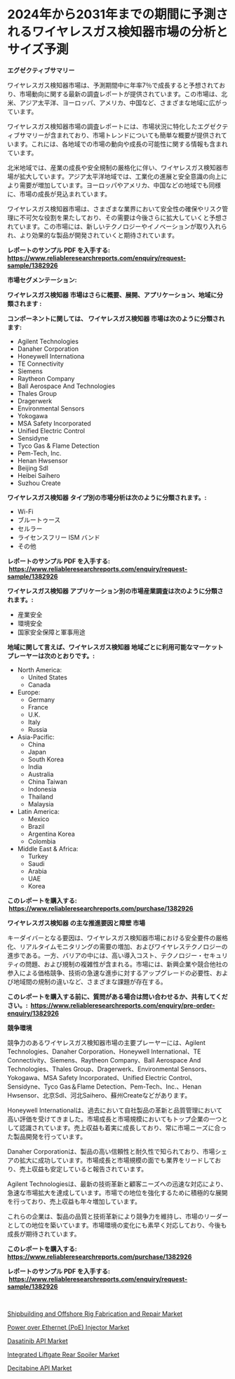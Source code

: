 <p><h1>2024年から2031年までの期間に予測されるワイヤレスガス検知器市場の分析とサイズ予測</h1></p><p><strong>エグゼクティブサマリー</strong></p>
<p><p>ワイヤレスガス検知器市場は、予測期間中に年率7％で成長すると予想されており、市場動向に関する最新の調査レポートが提供されています。この市場は、北米、アジア太平洋、ヨーロッパ、アメリカ、中国など、さまざまな地域に広がっています。</p><p>ワイヤレスガス検知器市場の調査レポートには、市場状況に特化したエグゼクティブサマリーが含まれており、市場トレンドについても簡単な概要が提供されています。これには、各地域での市場の動向や成長の可能性に関する情報も含まれています。</p><p>北米地域では、産業の成長や安全規制の厳格化に伴い、ワイヤレスガス検知器市場が拡大しています。アジア太平洋地域では、工業化の進展と安全意識の向上により需要が増加しています。ヨーロッパやアメリカ、中国などの地域でも同様に、市場の成長が見込まれています。</p><p>ワイヤレスガス検知器市場は、さまざまな業界において安全性の確保やリスク管理に不可欠な役割を果たしており、その需要は今後さらに拡大していくと予想されています。この市場には、新しいテクノロジーやイノベーションが取り入れられ、より効果的な製品が開発されていくと期待されています。</p></p>
<p><strong>レポートのサンプル PDF を入手する: <a href="https://www.reliableresearchreports.com/enquiry/request-sample/1382926">https://www.reliableresearchreports.com/enquiry/request-sample/1382926</a></strong></p>
<p><strong>市場セグメンテーション:</strong></p>
<p><strong> ワイヤレスガス検知器 市場はさらに概要、展開、アプリケーション、地域に分類されます :</strong></p>
<p><strong>コンポーネントに関しては、 ワイヤレスガス検知器 市場は次のように分類されます: &nbsp;</strong></p>
<p><ul><li>Agilent Technologies</li><li>Danaher Corporation</li><li>Honeywell Internationa</li><li>TE Connectivity</li><li>Siemens</li><li>Raytheon Company</li><li>Ball Aerospace And Technologies</li><li>Thales Group</li><li>Dragerwerk</li><li>Environmental Sensors</li><li>Yokogawa</li><li>MSA Safety Incorporated</li><li>Unified Electric Control</li><li>Sensidyne</li><li>Tyco Gas & Flame Detection</li><li>Pem-Tech, Inc.</li><li>Henan Hwsensor</li><li>Beijing Sdl</li><li>Heibei Saihero</li><li>Suzhou Create</li></ul></p>
<p><strong> ワイヤレスガス検知器 タイプ別の市場分析は次のように分類されます。:</strong></p>
<p><ul><li>Wi-Fi</li><li>ブルートゥース</li><li>セルラー</li><li>ライセンスフリー ISM バンド</li><li>その他</li></ul></p>
<p><strong>レポートのサンプル PDF を入手する: &nbsp;<a href="https://www.reliableresearchreports.com/enquiry/request-sample/1382926">https://www.reliableresearchreports.com/enquiry/request-sample/1382926</a></strong></p>
<p><strong> ワイヤレスガス検知器 アプリケーション別の市場産業調査は次のように分類されます。:</strong></p>
<p><ul><li>産業安全</li><li>環境安全</li><li>国家安全保障と軍事用途</li></ul></p>
<p><strong>地域に関して言えば、ワイヤレスガス検知器 地域ごとに利用可能なマーケットプレーヤーは次のとおりです。:</strong></p>
<p><ul>
    <li>
        North America:
        <ul>
            <li>United States</li>
            <li>Canada</li>
        </ul>
    </li>
    <li>
        Europe:
        <ul>
            <li>Germany</li>
            <li>France</li>
            <li>U.K.</li>
            <li>Italy</li>
            <li>Russia</li>
        </ul>
    </li>
    <li>
        Asia-Pacific:
        <ul>
            <li>China</li>
            <li>Japan</li>
            <li>South Korea</li>
            <li>India</li>
            <li>Australia</li>
            <li>China Taiwan</li>
            <li>Indonesia</li>
            <li>Thailand</li>
            <li>Malaysia</li>
        </ul>
    </li>
    <li>
        Latin America:
        <ul>
            <li>Mexico</li>
            <li>Brazil</li>
            <li>Argentina Korea</li>
            <li>Colombia</li>
        </ul>
    </li>
    <li>
        Middle East & Africa:
        <ul>
            <li>Turkey</li>
            <li>Saudi</li>
            <li>Arabia</li>
            <li>UAE</li>
            <li>Korea</li>
        </ul>
    </li>
    </ul></p>
<p><strong>このレポートを購入する: &nbsp;<a href="https://www.reliableresearchreports.com/purchase/1382926">https://www.reliableresearchreports.com/purchase/1382926</a></strong></p>
<p><strong>ワイヤレスガス検知器 の主な推進要因と障壁 市場</strong></p>
<p><p>キーダイバーとなる要因は、ワイヤレスガス検知器市場における安全要件の厳格化、リアルタイムモニタリングの需要の増加、およびワイヤレステクノロジーの進歩である。一方、バリアの中には、高い導入コスト、テクノロジー・セキュリティの問題、および規制の複雑性が含まれる。市場には、新興企業や競合他社の参入による価格競争、技術の急速な進歩に対するアップグレードの必要性、および地域間の規制の違いなど、さまざまな課題が存在する。</p></p>
<p><strong>このレポートを購入する前に、質問がある場合は問い合わせるか、共有してください。:&nbsp; <a href="https://www.reliableresearchreports.com/enquiry/pre-order-enquiry/1382926">https://www.reliableresearchreports.com/enquiry/pre-order-enquiry/1382926</a></strong></p>
<p><strong>競争環境</strong></p>
<p><p>競争力のあるワイヤレスガス検知器市場の主要プレーヤーには、Agilent Technologies、Danaher Corporation、Honeywell International、TE Connectivity、Siemens、Raytheon Company、Ball Aerospace And Technologies、Thales Group、Dragerwerk、Environmental Sensors、Yokogawa、MSA Safety Incorporated、Unified Electric Control、Sensidyne、Tyco Gas＆Flame Detection、Pem-Tech、Inc.、Henan Hwsensor、北京Sdl、河北Saihero、蘇州Createなどがあります。</p><p>Honeywell Internationalは、過去において自社製品の革新と品質管理において高い評価を受けてきました。市場成長と市場規模においてもトップ企業の一つとして認識されています。売上収益も着実に成長しており、常に市場ニーズに合った製品開発を行っています。</p><p>Danaher Corporationは、製品の高い信頼性と耐久性で知られており、市場シェアの拡大に成功しています。市場成長と市場規模の面でも業界をリードしており、売上収益も安定していると報告されています。</p><p>Agilent Technologiesは、最新の技術革新と顧客ニーズへの迅速な対応により、急速な市場拡大を達成しています。市場での地位を強化するために積極的な展開を行っており、売上収益も年々増加しています。</p><p>これらの企業は、製品の品質と技術革新により競争力を維持し、市場のリーダーとしての地位を築いています。市場環境の変化にも素早く対応しており、今後も成長が期待されています。</p></p>
<p><strong>このレポートを購入する: &nbsp; <a href="https://www.reliableresearchreports.com/purchase/1382926">https://www.reliableresearchreports.com/purchase/1382926</a></strong></p>
<p><strong>レポートのサンプル PDF を入手する: &nbsp;<a href="https://www.reliableresearchreports.com/enquiry/request-sample/1382926">https://www.reliableresearchreports.com/enquiry/request-sample/1382926</a></strong><strong></strong></p>
<p>&nbsp;</p>
<p><p><a href="https://github.com/shotows/Market-Research-Report-List-1/blob/main/shipbuilding-and-offshore-rig-fabrication-and-repair-market.md">Shipbuilding and Offshore Rig Fabrication and Repair Market</a></p><p><a href="https://view.publitas.com/reportprime-1/power-over-ethernet-poe-injector-market-research-report-reveals-the-latest-trends-and-opportunities-of-this-market-for-period-from-2024-2031/">Power over Ethernet (PoE) Injector Market</a></p><p><a href="https://picayune-night-cbd.notion.site/Dasatinib-API-Market-Research-Report-Reveals-The-Latest-Trends-And-Opportunities-of-this-Market-for--cda9545e4012440cba4c12e7531129be">Dasatinib API Market</a></p><p><a href="https://view.publitas.com/reportprime-1/integrated-liftgate-rear-spoiler-market-size-growth-outlook-from-2024-to-2031-projecting-at-markets-trends-analysis-by-application-regional-outlook-and-revenue/">Integrated Liftgate Rear Spoiler Market</a></p><p><a href="https://artistic-helicopter-ca9.notion.site/Decitabine-API-Market-Growth-Market-Trends-COVID-19-Impact-and-Forecasts-for-period-from-2024-2-e24dd806f2ad40ceab46ca92972c00e9">Decitabine API Market</a></p></p>